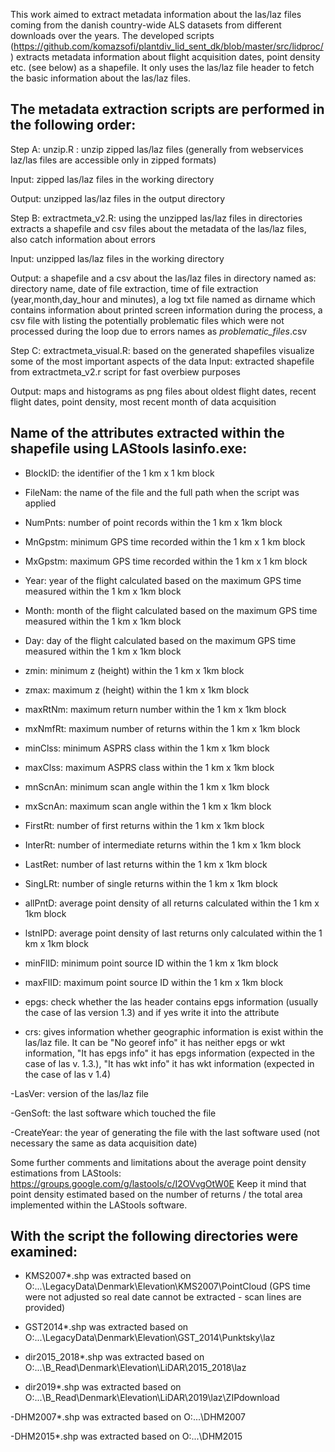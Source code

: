 This work aimed to extract metadata information about the las/laz files coming from the danish country-wide ALS datasets from different downloads over the years. The developed scripts (https://github.com/komazsofi/plantdiv_lid_sent_dk/blob/master/src/lidproc/) extracts metadata information about flight acquisition dates, point density etc. (see below) as a shapefile. It only uses the las/laz file header to fetch the basic information about the las/laz files.  

## The metadata extraction scripts are performed in the following order: 

Step A: unzip.R : unzip zipped las/laz files (generally from webservices  laz/las files are accessible only in zipped formats) 

Input: zipped las/laz files in the working directory  

Output: unzipped las/laz files in the output directory 

Step B: extractmeta_v2.R: using the unzipped las/laz files in directories extracts a shapefile and csv files about the metadata of the las/laz files, also catch information about errors  

Input: unzipped las/laz files in the working directory  

Output: a shapefile and a csv about the las/laz files in directory named as: directory name, date of file extraction, time of file extraction (year,month,day_hour and minutes), a log txt file named as dirname which contains information about printed screen information during the process, a csv file with listing the potentially problematic files which were not processed during the loop due to errors names as *problematic_files*.csv 

Step C: extractmeta_visual.R: based on the generated shapefiles visualize some of the most important aspects of the data Input: extracted shapefile from extractmeta_v2.r script for fast overbiew purposes 

Output: maps and histograms as png files about oldest flight dates, recent flight dates, point density, most recent month of data acquisition 

## Name of the attributes extracted within the shapefile using LAStools lasinfo.exe: 

- BlockID: the identifier of the 1 km x 1 km block 

- FileNam: the name of the file and the full path when the script was applied 

- NumPnts: number of point records within the 1 km x 1km block 

- MnGpstm: minimum GPS time recorded within the 1 km x 1 km block 

- MxGpstm: maximum GPS time recorded within the 1 km x 1 km block 

- Year: year of the flight calculated based on the maximum GPS time measured within the 1 km x 1km block 

- Month: month of the flight calculated based on the maximum GPS time measured within the 1 km x 1km block 

- Day: day of the flight calculated based on the maximum GPS time measured within the 1 km x 1km block 

- zmin: minimum z (height) within the 1 km x 1km block 

- zmax: maximum z (height) within the 1 km x 1km block 

- maxRtNm: maximum return number within the 1 km x 1km block 

- mxNmfRt: maximum number of returns within the 1 km x 1km block 

- minClss: minimum ASPRS class within the 1 km x 1km block 

- maxClss: maximum ASPRS class within the 1 km x 1km block 

- mnScnAn: minimum scan angle within the 1 km x 1km block 

- mxScnAn: maximum scan angle within the 1 km x 1km block 

- FirstRt: number of first returns within the 1 km x 1km block 

- InterRt: number of intermediate returns within the 1 km x 1km block 

- LastRet: number of last returns within the 1 km x 1km block 

- SingLRt: number of single returns within the 1 km x 1km block 

- allPntD: average point density of all returns calculated within the 1 km x 1km block 

- lstnIPD: average point density of last returns only calculated within the 1 km x 1km block 

- minFlID: minimum point source ID within the 1 km x 1km block 

- maxFlID: maximum point source ID within the 1 km x 1km block 

- epgs: check whether the las header contains epgs information (usually the case of las version 1.3) and if yes write it into the attribute 

- crs: gives information whether geographic information is exist within the las/laz file. It can be "No georef info" it has neither epgs or wkt information, "It has epgs info" it has epgs information (expected in the case of las v. 1.3.), "It has wkt info" it has wkt information (expected in the case of las v 1.4) 

-LasVer: version of the las/laz file 

-GenSoft: the last software which touched the file 

-CreateYear: the year of generating the file with the last software used (not necessary the same as data acquisition date) 

Some further comments and limitations about the average point density estimations from LAStools: https://groups.google.com/g/lastools/c/I2OVvgOtW0E Keep it mind that point density estimated based on the number of returns / the total area implemented within the LAStools software.  

## With the script the following directories were examined: 

- KMS2007*.shp was extracted based on O:\...\LegacyData\Denmark\Elevation\KMS2007\PointCloud (GPS time were not adjusted so real date cannot be extracted - scan lines are provided) 

- GST2014*.shp was extracted based on O:\...\LegacyData\Denmark\Elevation\GST_2014\Punktsky\laz  

- dir2015_2018*.shp was extracted based on O:\...\B_Read\Denmark\Elevation\LiDAR\2015_2018\laz 

- dir2019*.shp was extracted based on O:\...\B_Read\Denmark\Elevation\LiDAR\2019\laz\ZIPdownload 

-DHM2007*.shp was extracted based on O:\...\DHM2007 

-DHM2015*.shp was extracted based on O:\...\DHM2015 

 

 
